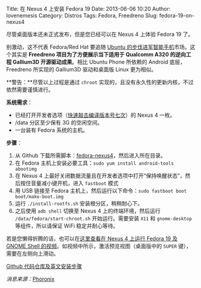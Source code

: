 Title: 在 Nexus 4 上安装 Fedora 19
Date: 2013-06-06 10:20
Author: lovenemesis
Category: Distros
Tags: Fedora, Freedreno
Slug: fedora-19-on-nexus4

尽管桌面版本还未正式发布，但是您已经可以在 Nexus 4 上体验 Fedora 19 了。

别激动，这不代表 Fedora/Red Hat 要追随 [Ubuntu
的步伐进军智能手机](http://linuxtoy.org/archives/ubuntu-for-phones.html)市场。这个其实是
**Freedreno 项目为了方便展示当下适用于 Qualcomm A320 的逆向工程
Gallium3D 开源驱动成果**。相比 Ubuntu Phone 所依赖的 Android
底层，Freedreno 所实现的 Gallium3D 驱动和桌面版 Linux 更为相似。

**警告：**尽管以上过程是通过 `chroot`
实现的，且没有永久性的更新内核，不过依然需要谨慎进行。

**系统需求**：

-   已经打开开发者选项（[快速敲击编译版本号七次](http://geekcaves.blogspot.com/2013/05/how-to-unlock-developer-options-on.html)）的
    Nexus 4 一枚。
-   /data 分区至少保有 3G 的空闲空间。
-   一台装有 Fedora 系统的主机。

**步骤**：

1.  从 Github
    下载所需脚本：[fedora-nexus4](https://github.com/freedreno/nexus4-fedora)，然后进入所在目录。
2.  在 Fedora
    主机上安装必要工具：`sudo yum install android-tools abootimg`
3.  在 Nexus 4
    上最好关闭数据流量且在开发者选项中打开“保持唤醒状态”，然后按住音量减小键开机，进入
    `fastboot` 模式
4.  用 USB 链接至 Fedora
    主机上，然后运行以下命令：`sudo fastboot boot boot/mako-boot.img`
5.  运行 `./install-rootfs.sh` 安装根分区，稍稍耐心下。
6.  之后使用 `adb shell` 切换至 Nexus 4 上的终端环境，然后运行
    `/data/fedora/start-chroot.sh` 开始运行。需要安装 `X11` 和
    `gnome-desktop` 等组件，所以请保证 WiFi 稳定并耐心等待。

若是您懒得折腾的话，也可以在[这里查看在 Nexus 4 上运行 Fedora 19 及
GNOME Shell
的视频](http://www.youtube.com/watch?v=xXSOp-4Pyvg&feature=player_embedded)。如视频中所示，激活预览视图（桌面版中的
`SUPER` 键），需要在左侧向上滑动。

[Github
代码仓库及英文安装步骤](https://github.com/freedreno/nexus4-fedora)

*消息来源：*[Phoronix](http://www.phoronix.com/scan.php?page=news_item&px=MTM4NDY)
